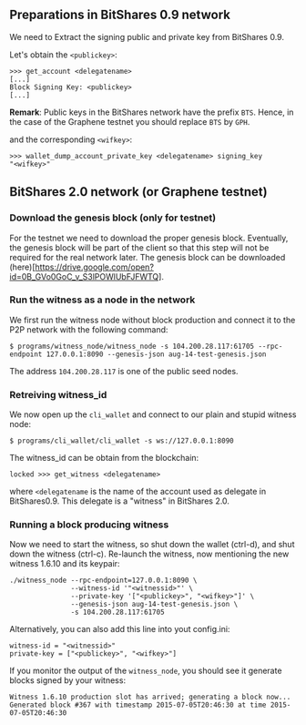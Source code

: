 ## Preparations in BitShares 0.9 network

We need to Extract the signing public and private key from BitShares 0.9.

Let's obtain the `<publickey>`:

    >>> get_account <delegatename>
    [...]
    Block Signing Key: <publickey>
    [...]

**Remark**: Public keys in the BitShares network have the prefix `BTS`. Hence, in the case of the Graphene testnet you should replace `BTS` by `GPH`.

and the corresponding `<wifkey>`:

    >>> wallet_dump_account_private_key <delegatename> signing_key
    "<wifkey>"

## BitShares 2.0 network (or Graphene testnet)

### Download the genesis block (only for testnet)

For the testnet we need to download the proper genesis block. Eventually, the
genesis block will be part of the client so that this step will not be required
for the real network later. The genesis block can be downloaded (here)[https://drive.google.com/open?id=0B_GVo0GoC_v_S3lPOWlUbFJFWTQ].

### Run the witness as a node in the network
We first run the witness node without block production and connect it to the P2P
network with the following command:

    $ programs/witness_node/witness_node -s 104.200.28.117:61705 --rpc-endpoint 127.0.0.1:8090 --genesis-json aug-14-test-genesis.json

The address `104.200.28.117` is one of the public seed nodes.

### Retreiving witness_id
We now open up the `cli_wallet` and connect to our plain and stupid witness node:

    $ programs/cli_wallet/cli_wallet -s ws://127.0.0.1:8090

The witness_id can be obtain from the blockchain:

    locked >>> get_witness <delegatename>

where `<delegatename` is the name of the account used as delegate in
BitShares0.9. This delegate is a "witness" in BitShares 2.0.

### Running a block producing witness

Now we need to start the witness, so shut down the wallet (ctrl-d),  and shut
down the witness (ctrl-c).  Re-launch the witness, now mentioning the new
witness 1.6.10 and its keypair:

    ./witness_node --rpc-endpoint=127.0.0.1:8090 \
                   --witness-id '"<witnessid>"' \
                   --private-key '["<publickey>", "<wifkey>"]' \
                   --genesis-json aug-14-test-genesis.json \
                   -s 104.200.28.117:61705

Alternatively, you can also add this line into yout config.ini:

    witness-id = "<witnessid>"
    private-key = ["<publickey>", "<wifkey>"]

If you monitor the output of the `witness_node`, you should see it generate 
blocks signed by your witness:

    Witness 1.6.10 production slot has arrived; generating a block now...
    Generated block #367 with timestamp 2015-07-05T20:46:30 at time 2015-07-05T20:46:30
